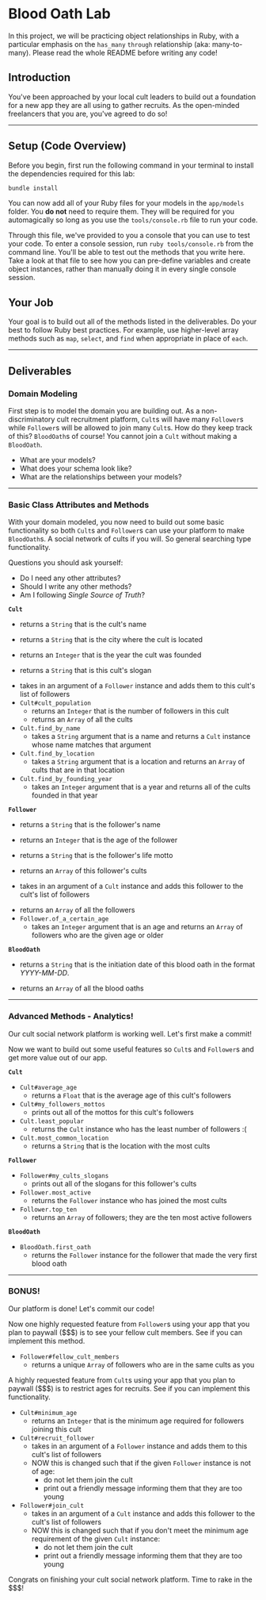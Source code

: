 # Blood Oath Lab

In this project, we will be practicing object relationships in Ruby, with a particular emphasis on the `has_many` `through` relationship (aka: many-to-many). Please read the whole README before writing any code!

## Introduction

You've been approached by your local cult leaders to build out a foundation for a new app they are all using to gather recruits. As the open-minded freelancers that you are, you've agreed to do so!

---

## Setup (Code Overview)

Before you begin, first run the following command in your terminal to install the dependencies required for this lab:

```sh
bundle install
```

You can now add all of your Ruby files for your models in the `app/models` folder. You **do not** need to require them. They will be required for you automagically so long as you use the `tools/console.rb` file to run your code.

Through this file, we've provided to you a console that you can use to test your code. To enter a console session, run `ruby tools/console.rb` from the command line. You'll be able to test out the methods that you write here. Take a look at that file to see how you can pre-define variables and create object instances, rather than manually doing it in every single console session.

## Your Job

Your goal is to build out all of the methods listed in the deliverables. Do your best to follow Ruby best practices. For example, use higher-level array methods such as `map`, `select`, and `find` when appropriate in place of `each`.

---

## Deliverables

### Domain Modeling

First step is to model the domain you are building out. As a non-discriminatory cult recruitment platform, `Cult`s will have many `Follower`s while `Follower`s will be allowed to join many `Cult`s. How do they keep track of this? `BloodOath`s of course! You cannot join a `Cult` without making a `BloodOath`.

- What are your models?
- What does your schema look like?
- What are the relationships between your models?

---

### Basic Class Attributes and Methods

With your domain modeled, you now need to build out some basic functionality so both `Cult`s and `Follower`s can use your platform to make `BloodOath`s. A social network of cults if you will. So general searching type functionality.

Questions you should ask yourself:

- Do I need any other attributes?
- Should I write any other methods?
- Am I following _Single Source of Truth_?

**`Cult`**

<!-- - `Cult#name` -->

- returns a `String` that is the cult's name
<!-- - `Cult#location` -->
- returns a `String` that is the city where the cult is located
<!-- - `Cult#founding_year` -->
- returns an `Integer` that is the year the cult was founded
<!-- - `Cult#slogan` -->
- returns a `String` that is this cult's slogan
<!-- - `Cult#recruit_follower` -->
- takes in an argument of a `Follower` instance and adds them to this cult's list of followers
- `Cult#cult_population`
  - returns an `Integer` that is the number of followers in this cult
  <!-- - `Cult.all` -->
  - returns an `Array` of all the cults
- `Cult.find_by_name`
  - takes a `String` argument that is a name and returns a `Cult` instance whose name matches that argument
- `Cult.find_by_location`
  - takes a `String` argument that is a location and returns an `Array` of cults that are in that location
- `Cult.find_by_founding_year`
  - takes an `Integer` argument that is a year and returns all of the cults founded in that year

**`Follower`**

<!-- - `Follower#name` -->

- returns a `String` that is the follower's name
<!-- - `Follower#age` -->
- returns an `Integer` that is the age of the follower
<!-- - `Follower#life_motto` -->
- returns a `String` that is the follower's life motto
<!-- - `Follower#cults` -->
- returns an `Array` of this follower's cults
<!-- - `Follower#join_cult` -->
- takes in an argument of a `Cult` instance and adds this follower to the cult's list of followers
<!-- - `Follower.all` -->
- returns an `Array` of all the followers
- `Follower.of_a_certain_age`
  - takes an `Integer` argument that is an age and returns an `Array` of followers who are the given age or older

**`BloodOath`**

<!-- * `BloodOath#initiation_date` -->

- returns a `String` that is the initiation date of this blood oath in the format _YYYY-MM-DD_.
<!-- * `BloodOath.all` -->
- returns an `Array` of all the blood oaths

---

### Advanced Methods - Analytics!

Our cult social network platform is working well. Let's first make a commit!

Now we want to build out some useful features so `Cult`s and `Follower`s and get more value out of our app.

**`Cult`**

- `Cult#average_age`
  - returns a `Float` that is the average age of this cult's followers
- `Cult#my_followers_mottos`
  - prints out all of the mottos for this cult's followers
- `Cult.least_popular`
  - returns the `Cult` instance who has the least number of followers :(
- `Cult.most_common_location`
  - returns a `String` that is the location with the most cults

**`Follower`**

- `Follower#my_cults_slogans`
  - prints out all of the slogans for this follower's cults
- `Follower.most_active`
  - returns the `Follower` instance who has joined the most cults
- `Follower.top_ten`
  - returns an `Array` of followers; they are the ten most active followers

**`BloodOath`**

- `BloodOath.first_oath`
  - returns the `Follower` instance for the follower that made the very first blood oath

---

### BONUS!

Our platform is done! Let's commit our code!

Now one highly requested feature from `Follower`s using your app that you plan to paywall ($$$) is to see your fellow cult members. See if you can implement this method.

- `Follower#fellow_cult_members`
  - returns a unique `Array` of followers who are in the same cults as you

A highly requested feature from `Cult`s using your app that you plan to paywall ($$$) is to restrict ages for recruits. See if you can implement this functionality.

- `Cult#minimum_age`
  - returns an `Integer` that is the minimum age required for followers joining this cult
- `Cult#recruit_follower`
  - takes in an argument of a `Follower` instance and adds them to this cult's list of followers
  - NOW this is changed such that if the given `Follower` instance is not of age:
    - do not let them join the cult
    - print out a friendly message informing them that they are too young
- `Follower#join_cult`
  - takes in an argument of a `Cult` instance and adds this follower to the cult's list of followers
  - NOW this is changed such that if you don't meet the minimum age requirement of the given `Cult` instance:
    - do not let them join the cult
    - print out a friendly message informing them that they are too young

Congrats on finishing your cult social network platform. Time to rake in the $$$!
